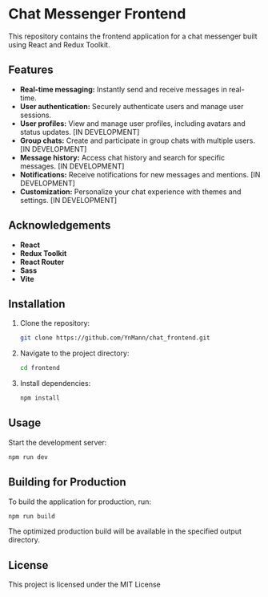 # Chat Messenger Frontend

This repository contains the frontend application for a chat messenger built using React and Redux Toolkit.

## Features

- **Real-time messaging:** Instantly send and receive messages in real-time.
- **User authentication:** Securely authenticate users and manage user sessions.
- **User profiles:** View and manage user profiles, including avatars and status updates. [IN DEVELOPMENT]
- **Group chats:** Create and participate in group chats with multiple users. [IN DEVELOPMENT]
- **Message history:** Access chat history and search for specific messages. [IN DEVELOPMENT]
- **Notifications:** Receive notifications for new messages and mentions. [IN DEVELOPMENT]
- **Customization:** Personalize your chat experience with themes and settings. [IN DEVELOPMENT]

## Acknowledgements
 - **React**
 - **Redux Toolkit**
 - **React Router**
 - **Sass**
 - **Vite**

## Installation

1. Clone the repository:

   ```bash
   git clone https://github.com/YnMann/chat_frontend.git

3. Navigate to the project directory:
   ```bash
   cd frontend

4. Install dependencies:
   ```bash
   npm install

## Usage
Start the development server:
   ```bash
   npm run dev
   ```

## Building for Production
To build the application for production, run:

  ```bash
  npm run build
  ```
    
The optimized production build will be available in the specified output directory.

## License
This project is licensed under the MIT License 
